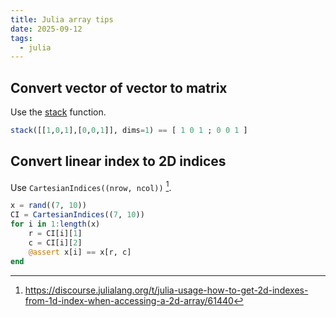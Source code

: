 ```yaml
---
title: Julia array tips
date: 2025-09-12
tags:
  - julia
---
```


## Convert vector of vector to matrix

Use the [stack](https://docs.julialang.org/en/v1/base/arrays/#Base.stack) function.

```julia
stack([[1,0,1],[0,0,1]], dims=1) == [ 1 0 1 ; 0 0 1 ]
```

## Convert linear index to 2D indices

Use `CartesianIndices((nrow, ncol))` [^1].

<!-- more -->

```julia
x = rand((7, 10))
CI = CartesianIndices((7, 10))
for i in 1:length(x)
    r = CI[i][1]
    c = CI[i][2]
    @assert x[i] == x[r, c]
end
```

[^1]: https://discourse.julialang.org/t/julia-usage-how-to-get-2d-indexes-from-1d-index-when-accessing-a-2d-array/61440
